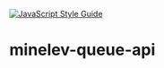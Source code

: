 [![JavaScript Style Guide](https://img.shields.io/badge/code_style-standard-brightgreen.svg)](https://standardjs.com)

# minelev-queue-api

